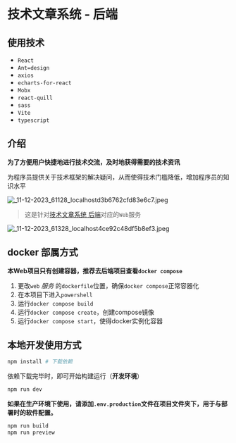 # 技术文章系统 - 后端

## 使用技术

- `React`
- `Ant=design`
- `axios`
- `echarts-for-react`
- `Mobx`
- `react-quill`
- `sass`
- `Vite`
- `typescript`

## 介绍

**为了方便用户快捷地进行技术交流，及时地获得需要的技术资讯**

为程序员提供关于技术框架的解决疑问，从而使得技术门槛降低，增加程序员的知识水平

![_11-12-2023_61128_localhostd3b6762cfd83e6c7.jpeg](https://img.picgo.net/2023/12/11/_11-12-2023_61128_localhostd3b6762cfd83e6c7.jpeg)



> 这是针对[技术文章系统 后端](https://github.com/Taoister39/technical-information-back-end)对应的`Web`服务

![_11-12-2023_61328_localhost4ce92c48df5b8ef3.jpeg](https://img.picgo.net/2023/12/11/_11-12-2023_61328_localhost4ce92c48df5b8ef3.jpeg)

## docker 部属方式

**本Web项目只有创建容器，推荐去后端项目查看`docker compose`**

1. 更改`web` *服务* 的`dockerfile`位置，确保`docker compose`正常容器化
2. 在本项目下进入`powershell`
3. 运行`docker compose build`
4. 运行`docker compose create`，创建compose镜像
5. 运行`docker compose start`，使得docker实例化容器

## 本地开发使用方式

```bash
npm install # 下载依赖
```
依赖下载完毕时，即可开始构建运行（**开发环境**）
```bash
npm run dev
```

**如果在生产环境下使用，请添加`.env.production`文件在项目文件夹下，用于与部署时的软件配置。**

```bash
npm run build
npm run preview
```
